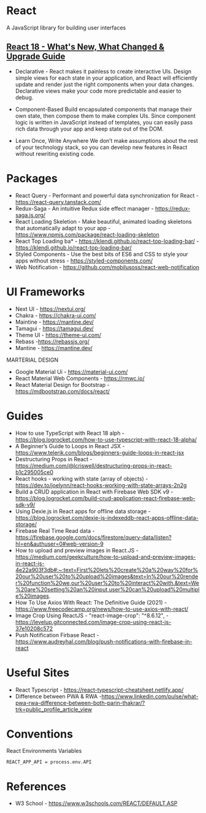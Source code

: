 # React

A JavaScript library for building user interfaces

## [React 18 - What's New, What Changed & Upgrade Guide](https://www.youtube.com/watch?v=N0DhCV_-Qbg)

- Declarative - React makes it painless to create interactive UIs. Design simple views for each state in your application, and React will efficiently update and render just the right components when your data changes.
  Declarative views make your code more predictable and easier to debug.

- Component-Based Build encapsulated components that manage their own state, then compose them to make complex UIs.
  Since component logic is written in JavaScript instead of templates, you can easily pass rich data through your app and keep state out of the DOM.

- Learn Once, Write Anywhere We don’t make assumptions about the rest of your technology stack, so you can develop new features in React without rewriting existing code.



# Packages

- React Query - Performant and powerful data synchronization for React - https://react-query.tanstack.com/
- Redux-Saga - An intuitive Redux side effect manager - https://redux-saga.js.org/
- React Loading Skeletion - Make beautiful, animated loading skeletons that automatically adapt to your app - https://www.npmjs.com/package/react-loading-skeleton
- React Top Loading ba\* - https://klendi.github.io/react-top-loading-bar/ - https://klendi.github.io/react-top-loading-bar/
- Styled Components - Use the best bits of ES6 and CSS to style your apps without stress - https://styled-components.com/
- Web Notification - https://github.com/mobilusoss/react-web-notification

# UI Frameworks

- Next UI - https://nextui.org/
- Chakra - https://chakra-ui.com/
- Maintine - https://mantine.dev/
- Tamagui - https://tamagui.dev/
- Theme UI - https://theme-ui.com/
- Rebass -https://rebassjs.org/
- Mantine - https://mantine.dev/

MARTERIAL DESIGN

- Google Material Ui - https://material-ui.com/
- React Material Web Components - https://rmwc.io/
- React Material Design for Bootstrap - https://mdbootstrap.com/docs/react/


# Guides

- How to use TypeScript with React 18 alph - https://blog.logrocket.com/how-to-use-typescript-with-react-18-alpha/
- A Beginner’s Guide to Loops in React JSX -https://www.telerik.com/blogs/beginners-guide-loops-in-react-jsx
- Destructuring Props in React - https://medium.com/@lcriswell/destructuring-props-in-react-b1c295005ce0
- React hooks - working with state (array of objects) - https://dev.to/joelynn/react-hooks-working-with-state-arrays-2n2g
- Build a CRUD application in React with Firebase Web SDK v9 - https://blog.logrocket.com/build-crud-application-react-firebase-web-sdk-v9/
- Using Dexie.js in React apps for offline data storage - https://blog.logrocket.com/dexie-js-indexeddb-react-apps-offline-data-storage/
- Firebase Real Time Read data - https://firebase.google.com/docs/firestore/query-data/listen?hl=en&authuser=0#web-version-9
- How to upload and preview images in React.JS - https://medium.com/geekculture/how-to-upload-and-preview-images-in-react-js-4e22a903f3db#:~:text=First%20lets%20create%20a%20way%20for%20our%20user%20to%20upload%20images&text=In%20our%20render%20function%20we,our%20user%20to%20interact%20with.&text=We%20are%20setting%20an%20input,user%20can%20upload%20multiple%20images.
- How To Use Axios With React: The Definitive Guide (2021) - https://www.freecodecamp.org/news/how-to-use-axios-with-react/
- Image Crop Using ReactJS - "react-image-crop": "^8.6.12", - https://levelup.gitconnected.com/image-crop-using-react-js-37e10208c572
- Push Notification Firbase React - https://www.audreyhal.com/blog/push-notifications-with-firebase-in-react

# Useful Sites

- React Typescript - https://react-typescript-cheatsheet.netlify.app/
- Difference between PWA & RWA -https://www.linkedin.com/pulse/what-pwa-rwa-difference-between-both-parin-thakrar/?trk=public_profile_article_view

# Conventions

React Environments Variables

```
REACT_APP_API = process.env.API
```
# References

- W3 School - https://www.w3schools.com/REACT/DEFAULT.ASP
